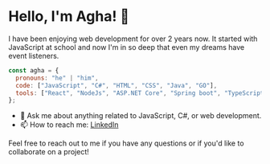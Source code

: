 <!--
**aghsa97/aghsa97** is a ✨ _special_ ✨ repository because its `README.md` (this file) appears on your GitHub profile.

Here are some ideas to get you started:

- 🔭 I’m currently working on ...
- 🌱 I’m currently learning ...
- 👯 I’m looking to collaborate on ...
- 🤔 I’m looking for help with ...
- 💬 Ask me about ...
- 📫 How to reach me: ...
- 😄 Pronouns: ...
- ⚡ Fun fact: ...
-->
# Hello, I'm Agha! 👋

I have been enjoying web development for over 2 years now. It started with JavaScript at school and now I'm in so deep that even my dreams have event listeners. 

```javascript
const agha = {
  pronouns: "he" | "him",
  code: ["JavaScript", "C#", "HTML", "CSS", "Java", "GO"],
  tools: ["React", "NodeJs", "ASP.NET Core", "Spring boot", "TypeScript", "Docker"],
};
```

- 💬 Ask me about anything related to JavaScript, C#, or web development.
- 📫 How to reach me: [LinkedIn](https://www.linkedin.com/in/mohammed-agha/)

Feel free to reach out to me if you have any questions or if you'd like to collaborate on a project!
